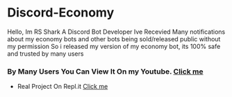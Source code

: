 # Discord-Economy
Hello, Im RS Shark A Discord Bot Developer
Ive Recevied Many notifications about my economy bots and other bots being sold/released public without my permission
So i released my version of my economy bot, its 100% safe and trusted by many users
### By **Many Users** You Can View It On my Youtube. [Click me](https://youtube.com/rsshark)
+ Real Project  On Repl.it [Click me](https://replit.com/@SharkYT356/Economy-Bot?v=1)
